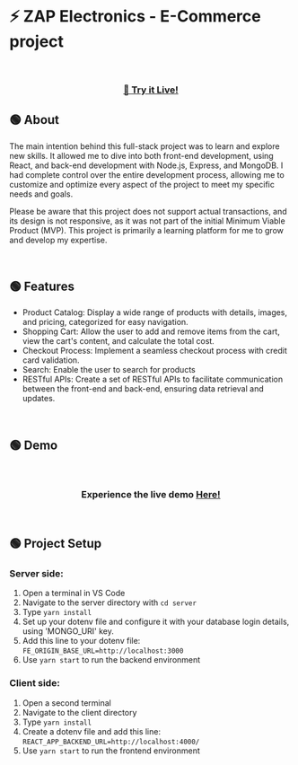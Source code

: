 # ⚡ ZAP Electronics - E-Commerce project

<br>

### <p align="center"><a href="https://zap-electronics.vercel.app/">🔗 Try it Live!</a></p>

## 🟢 About

The main intention behind this full-stack project was to learn and explore new skills. It allowed me to dive into both front-end development, using React, and back-end development with Node.js, Express, and MongoDB. I had complete control over the entire development process, allowing me to customize and optimize every aspect of the project to meet my specific needs and goals.

Please be aware that this project does not support actual transactions, and its design is not responsive, as it was not part of the initial Minimum Viable Product (MVP). This project is primarily a learning platform for me to grow and develop my expertise.

<br>

## 🟢 Features

- Product Catalog: Display a wide range of products with details, images, and pricing, categorized for easy navigation.
- Shopping Cart: Allow the user to add and remove items from the cart, view the cart's content, and calculate the total cost.
- Checkout Process: Implement a seamless checkout process with credit card validation.
- Search: Enable the user to search for products
- RESTful APIs: Create a set of RESTful APIs to facilitate communication between the front-end and back-end, ensuring data retrieval and updates.

<br>

## 🟢 Demo

<br>

### <p align="center">Experience the live demo <a href="https://zap-electronics.vercel.app/">Here!</a></p>

<br>

## 🟢 Project Setup
### Server side: 
1. Open a terminal in VS Code
2. Navigate to the server directory with `cd server`
3. Type `yarn install`
4. Set up your dotenv file and configure it with your database login details, using 'MONGO_URI' key.
5. Add this line to your dotenv file: `FE_ORIGIN_BASE_URL=http://localhost:3000`
6. Use `yarn start` to run the backend environment

### Client side:
1. Open a second terminal
2. Navigate to the client directory
3. Type `yarn install`
4. Create a dotenv file and add this line: `REACT_APP_BACKEND_URL=http://localhost:4000/`
5. Use `yarn start` to run the frontend environment
